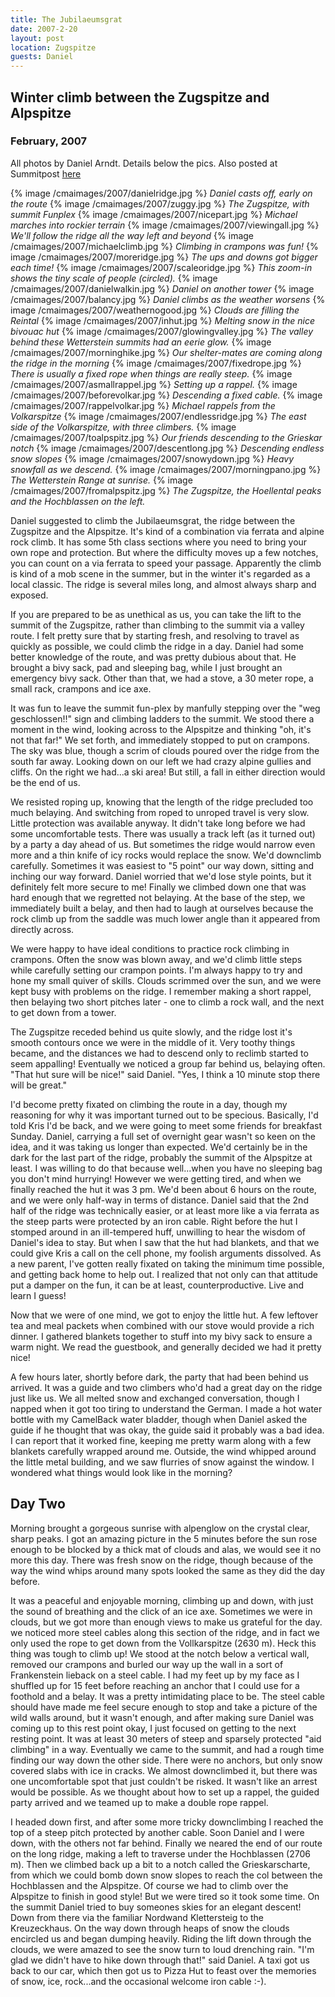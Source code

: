 ```yaml
---
title: The Jubilaeumsgrat
date: 2007-2-20
layout: post
location: Zugspitze
guests: Daniel
---
```


<h2>Winter climb between the Zugspitze and Alpspitze</h2>
<h3>February, 2007</h3>


All photos by Daniel Arndt. Details below the pics. Also posted at Summitpost
[here](https://www.summitpost.org/cold-steel-the-jubil-umsgrat-in-winter/333734)


{% image /cmaimages/2007/danielridge.jpg %}
_Daniel casts off, early on the route_
{% image /cmaimages/2007/zuggy.jpg %}
_The Zugspitze, with summit Funplex_
{% image /cmaimages/2007/nicepart.jpg %}
_Michael marches into rockier terrain_
{% image /cmaimages/2007/viewingall.jpg %}
_We'll follow the ridge all the way left and beyond_
{% image /cmaimages/2007/michaelclimb.jpg %}
_Climbing in crampons was fun!_
{% image /cmaimages/2007/moreridge.jpg %}
_The ups and downs got bigger each time!_
{% image /cmaimages/2007/scaleoridge.jpg %}
_This zoom-in shows the tiny scale of people (circled)._
{% image /cmaimages/2007/danielwalkin.jpg %}
_Daniel on another tower_
{% image /cmaimages/2007/balancy.jpg %}
_Daniel climbs as the weather worsens_
{% image /cmaimages/2007/weathernogood.jpg %}
_Clouds are filling the Reintal_
{% image /cmaimages/2007/inhut.jpg %}
_Melting snow in the nice bivouac hut_
{% image /cmaimages/2007/glowingvalley.jpg %}
_The valley behind these Wetterstein summits had an eerie glow._
{% image /cmaimages/2007/morninghike.jpg %}
_Our shelter-mates are coming along the ridge in the morning_
{% image /cmaimages/2007/fixedrope.jpg %}
_There is usually a fixed rope when things are really steep._
{% image /cmaimages/2007/asmallrappel.jpg %}
_Setting up a rappel._
{% image /cmaimages/2007/beforevolkar.jpg %}
_Descending a fixed cable._
{% image /cmaimages/2007/rappelvolkar.jpg %}
_Michael rappels from the Volkarspitze_
{% image /cmaimages/2007/endlessridge.jpg %}
_The east side of the Volkarspitze, with three climbers._
{% image /cmaimages/2007/toalpspitz.jpg %}
_Our friends descending to the Grieskar notch_
{% image /cmaimages/2007/descentlong.jpg %}
_Descending endless snow slopes_
{% image /cmaimages/2007/snowydown.jpg %}
_Heavy snowfall as we descend._
{% image /cmaimages/2007/morningpano.jpg %}
_The Wetterstein Range at sunrise._
{% image /cmaimages/2007/fromalpspitz.jpg %}
_The Zugspitze, the Hoellental peaks and the Hochblassen on the left._

Daniel suggested to climb the Jubilaeumsgrat, the ridge between the Zugspitze and the Alpspitze. It's kind of a combination via ferrata and alpine rock climb. It has some 5th class sections where you need to bring your own rope and protection. But where the difficulty moves up a few notches, you can count on a via ferrata to speed your passage. Apparently the climb is kind of a mob scene in the summer, but in the winter it's regarded as a local classic. The ridge is several miles long, and almost always sharp and exposed. 

If you are prepared to be as unethical as us, you can take the lift to the summit of the Zugspitze, rather than climbing to the summit via a valley route. I felt pretty sure that by starting fresh, and resolving to travel as quickly as possible, we could climb the ridge in a day. Daniel had some better knowledge of the route, and was pretty dubious about that. He brought a bivy sack, pad and sleeping bag, while I just brought an emergency bivy sack. Other than that, we had a stove, a 30 meter rope, a small rack, crampons and ice axe.

It was fun to leave the summit fun-plex by manfully stepping over the "weg geschlossen!!" sign and climbing ladders to the summit. We stood there a moment in the wind, looking across to the Alpspitze and thinking "oh, it's not that far!" We set forth, and immediately stopped to put on crampons. The sky was blue, though a scrim of clouds poured over the ridge from the south far away. Looking down on our left we had crazy alpine gullies and cliffs. On the right we had...a ski area! But still, a fall in either direction would be the end of us.

We resisted roping up, knowing that the length of the ridge precluded too much belaying. And switching from roped to unroped travel is very slow. Little protection was available anyway. It didn't take long before we had some uncomfortable tests. There was usually a track left (as it turned out) by a party a day ahead of us. But sometimes the ridge would narrow even more and a thin knife of icy rocks would replace the snow. We'd downclimb carefully. Sometimes it was easiest to "5 point" our way down, sitting and inching our way forward. Daniel worried that we'd lose style points, but it definitely felt more secure to me! Finally we climbed down one that was hard enough that we regretted not belaying. At the base of the step, we immediately built a belay, and then had to laugh at ourselves because the rock climb up from the saddle was much lower angle than it appeared from directly across. 

We were happy to have ideal conditions to practice rock climbing in crampons. Often the snow was blown away, and we'd climb little steps while carefully setting our crampon points. I'm always happy to try and hone my small quiver of skills. Clouds scrimmed over the sun, and we were kept busy with problems on the ridge. I remember making a short rappel, then belaying two short pitches later - one to climb a rock wall, and the next to get down from a tower.

The Zugspitze receded behind us quite slowly, and the ridge lost it's smooth contours once we were in the middle of it. Very toothy things became, and the distances we had to descend only to reclimb started to seem appalling! Eventually we noticed a group far behind us, belaying often. "That hut sure will be nice!" said Daniel. "Yes, I think a 10 minute stop there will be great."

I'd become pretty fixated on climbing the route in a day, though my reasoning for why it was important turned out to be specious. Basically, I'd told Kris I'd be back, and we were going to meet some friends for breakfast Sunday. Daniel, carrying a full set of overnight gear wasn't so keen on the idea, and it was taking us longer than expected. We'd certainly be in the dark for the last part of the ridge, probably the summit of the Alpspitze at least. I was willing to do that because well...when you have no sleeping bag you don't mind hurrying! However we were getting tired, and when we finally reached the hut it was 3 pm. We'd been about 6 hours on the route, and we were only half-way in terms of distance. Daniel said that the 2nd half of the ridge was technically easier, or at least more like a via ferrata as the steep parts were protected by an iron cable. Right before the hut I stomped around in an ill-tempered huff, unwilling to hear the wisdom of Daniel's idea to stay. But when I saw that the hut had blankets, and that we could give Kris a call on the cell phone, my foolish arguments dissolved. As a new parent, I've gotten really fixated on taking the minimum time possible, and getting back home to help out. I realized that not only can that attitude put a damper on the fun, it can be at least, counterproductive. Live and learn I guess!

Now that we were of one mind, we got to enjoy the little hut. A few leftover tea and meal packets when combined with our stove would provide a rich dinner. I gathered blankets together to stuff into my bivy sack to ensure a warm night. We read the guestbook, and generally decided we had it pretty nice!

A few hours later, shortly before dark, the party that had been behind us arrived. It was a guide and two climbers who'd had a great day on the ridge just like us. We all melted snow and exchanged conversation, though I napped when it got too tiring to understand the German. I made a hot water bottle with my CamelBack water bladder, though when Daniel asked the guide if he thought that was okay, the guide said it probably was a bad idea. I can report that it worked fine, keeping me pretty warm along with a few blankets carefully wrapped around me. Outside, the wind whipped around the little metal building, and we saw flurries of snow against the window. I wondered what things would look like in the morning?


Day Two
---

Morning brought a gorgeous sunrise with alpenglow on the crystal clear, sharp peaks. I got an amazing picture in the 5 minutes before the sun rose enough to be blocked by a thick mat of clouds and alas, we would see it no more this day. There was fresh snow on the ridge, though because of the way the wind whips around many spots looked the same as they did the day before.

It was a peaceful and enjoyable morning, climbing up and down, with just the sound of breathing and the click of an ice axe. Sometimes we were in clouds, but we got more than enough views to make us grateful for the day. we noticed more steel cables along this section of the ridge, and in fact we only used the rope to get down from the Vollkarspitze (2630 m). Heck this thing was tough to climb up! We stood at the notch below a vertical wall, removed our crampons and burled our way up the wall in a sort of Frankenstein lieback on a steel cable. I had my feet up by my face as I shuffled up for 15 feet before reaching an anchor that I could use for a foothold and a belay. It was a pretty intimidating place to be. The steel cable should have made me feel secure enough to stop and take a picture of the wild walls around, but it wasn't enough, and after making sure Daniel was coming up to this rest point okay, I just focused on getting to the next resting point. It was at least 30 meters of steep and sparsely protected "aid climbing" in a way. Eventually we came to the summit, and had a rough time finding our way down the other side. There were no anchors, but only snow covered slabs with ice in cracks. We almost downclimbed it, but there was one uncomfortable spot that just couldn't be risked. It wasn't like an arrest would be possible. As we thought about how to set up a rappel, the guided party arrived and we teamed up to make a double rope rappel.

I headed down first, and after some more tricky downclimbing I reached the top of a steep pitch protected by another cable. Soon Daniel and I were down, with the others not far behind. Finally we neared the end of our route on the long ridge, making a left to traverse under the Hochblassen (2706 m). Then we climbed back up a bit to a notch called the Grieskarscharte, from which we could bomb down snow slopes to reach the col between the Hochblassen and the Alpspitze. Of course we had to climb over the Alpspitze to finish in good style! But we were tired so it took some time. On the summit Daniel tried to buy someones skies for an elegant descent! Down from there via the familiar Nordwand Klettersteig to the Kreuzeckhaus. On the way down through heaps of snow the clouds encircled us and began dumping heavily. Riding the lift down through the clouds, we were amazed to see the snow turn to loud drenching rain. "I'm glad we didn't have to hike down through that!" said Daniel. A taxi got us back to our car, which then got us to Pizza Hut to feast over the memories of snow, ice, rock...and the occasional welcome iron cable :-).                                                              
